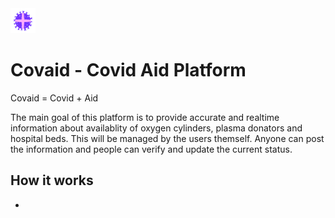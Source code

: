 <img src="/assets/logo.png" alt="Covaid Logo" style="width: 2.5rem; height: 2.5rem;">

# Covaid - Covid Aid Platform
Covaid = Covid + Aid

The main goal of this platform is to provide accurate and realtime information about availablity of oxygen cylinders, plasma donators and hospital beds.
This will be managed by the users themself. Anyone can post the information and people can verify and update the current status. 

## How it works
- 